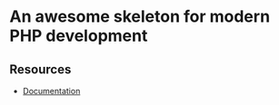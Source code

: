 # An awesome skeleton for modern PHP development

## Resources

- [Documentation](https://dev.sunrise-studio.io/docs/packages/sunrise/awesome-skeleton/)
